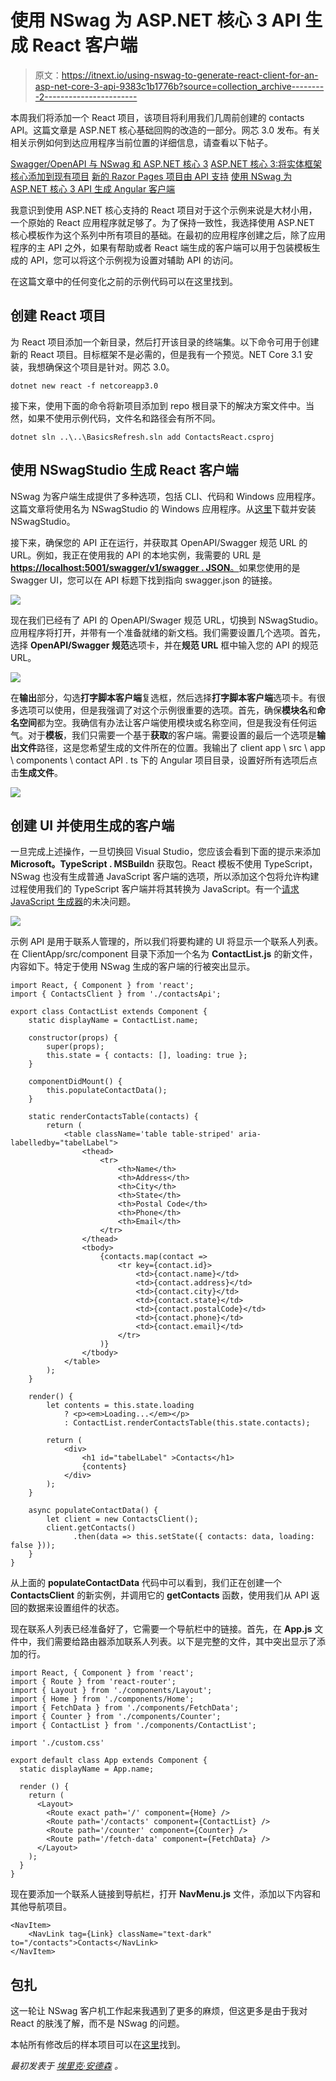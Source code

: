 # 使用 NSwag 为 ASP.NET 核心 3 API 生成 React 客户端

> 原文：<https://itnext.io/using-nswag-to-generate-react-client-for-an-asp-net-core-3-api-9383c1b1776b?source=collection_archive---------2----------------------->

本周我们将添加一个 React 项目，该项目将利用我们几周前创建的 contacts API。这篇文章是 ASP.NET 核心基础回购的改造的一部分。网芯 3.0 发布。有关相关示例如何到达应用程序当前位置的详细信息，请查看以下帖子。

[Swagger/OpenAPI 与 NSwag 和 ASP.NET 核心 3](https://elanderson.net/2019/10/swagger-openapi-with-nswag-and-asp-net-core-3/)
[ASP.NET 核心 3:将实体框架核心添加到现有项目](https://elanderson.net/2019/11/asp-net-core-3-add-entity-framework-core-to-existing-project/)
[新的 Razor Pages 项目由 API 支持](https://elanderson.net/2019/12/new-razor-pages-application-backed-with-an-api/)
[使用 NSwag 为 ASP.NET 核心 3 API 生成 Angular 客户端](https://elanderson.net/2019/12/using-nswag-to-generate-angular-client-for-an-asp-net-core-3-api/)

我意识到使用 ASP.NET 核心支持的 React 项目对于这个示例来说是大材小用，一个原始的 React 应用程序就足够了。为了保持一致性，我选择使用 ASP.NET 核心模板作为这个系列中所有项目的基础。在最初的应用程序创建之后，除了应用程序的主 API 之外，如果有帮助或者 React 端生成的客户端可以用于包装模板生成的 API，您可以将这个示例视为设置对辅助 API 的访问。

在这篇文章中的任何变化之前的示例代码可以在这里找到。

## 创建 React 项目

为 React 项目添加一个新目录，然后打开该目录的终端集。以下命令可用于创建新的 React 项目。目标框架不是必需的，但是我有一个预览。NET Core 3.1 安装，我想确保这个项目是针对。网芯 3.0。

```
dotnet new react -f netcoreapp3.0
```

接下来，使用下面的命令将新项目添加到 repo 根目录下的解决方案文件中。当然，如果不使用示例代码，文件名和路径会有所不同。

```
dotnet sln ..\..\BasicsRefresh.sln add ContactsReact.csproj
```

## 使用 NSwagStudio 生成 React 客户端

NSwag 为客户端生成提供了多种选项，包括 CLI、代码和 Windows 应用程序。这篇文章将使用名为 NSwagStudio 的 Windows 应用程序。从[这里](http://rsuter.com/Projects/NSwagStudio/installer.php)下载并安装 NSwagStudio。

接下来，确保您的 API 正在运行，并获取其 OpenAPI/Swagger 规范 URL 的 URL。例如，我正在使用我的 API 的本地实例，我需要的 URL 是[**https://localhost:5001/swagger/v1/swagger . JSON**。](https://localhost:5001/swagger/v1/swagger.json.)如果您使用的是 Swagger UI，您可以在 API 标题下找到指向 swagger.json 的链接。

![](img/aeb7248d471b4baf78c6c73518d16447.png)

现在我们已经有了 API 的 OpenAPI/Swager 规范 URL，切换到 NSwagStudio。应用程序将打开，并带有一个准备就绪的新文档。我们需要设置几个选项。首先，选择 **OpenAPI/Swagger 规范**选项卡，并在**规范 URL** 框中输入您的 API 的规范 URL。

![](img/081c9f3a30abe63f3db13522e78d0c9e.png)

在**输出**部分，勾选**打字脚本客户端**复选框，然后选择**打字脚本客户端**选项卡。有很多选项可以使用，但是我强调了对这个示例很重要的选项。首先，确保**模块名**和**命名空间**都为空。我确信有办法让客户端使用模块或名称空间，但是我没有任何运气。对于**模板**，我们只需要一个基于**获取**的客户端。需要设置的最后一个选项是**输出文件**路径，这是您希望生成的文件所在的位置。我输出了 client app \ src \ app \ components \ contact API . ts 下的 Angular 项目目录，设置好所有选项后点击**生成文件**。

![](img/8232778cf28726ca5a5c7f3dfa1ebf22.png)

## 创建 UI 并使用生成的客户端

一旦完成上述操作，一旦切换回 Visual Studio，您应该会看到下面的提示来添加 **Microsoft。TypeScript . MSBuild**n 获取包。React 模板不使用 TypeScript，NSwag 也没有生成普通 JavaScript 客户端的选项，所以添加这个包将允许构建过程使用我们的 TypeScript 客户端并将其转换为 JavaScript。有一个[请求 JavaScript 生成器](https://github.com/RicoSuter/NSwag/issues/1121)的未决问题。

![](img/70fbbbafbcd7305638bc8375e445d1a6.png)

示例 API 是用于联系人管理的，所以我们将要构建的 UI 将显示一个联系人列表。在 ClientApp/src/component 目录下添加一个名为 **ContactList.js** 的新文件，内容如下。特定于使用 NSwag 生成的客户端的行被突出显示。

```
import React, { Component } from 'react';
import { ContactsClient } from './contactsApi';  

export class ContactList extends Component {
    static displayName = ContactList.name;

    constructor(props) {
        super(props);
        this.state = { contacts: [], loading: true };
    }

    componentDidMount() {
        this.populateContactData();
    }

    static renderContactsTable(contacts) {
        return (
            <table className='table table-striped' aria-labelledby="tabelLabel">
                <thead>
                    <tr>
                        <th>Name</th>
                        <th>Address</th>
                        <th>City</th>
                        <th>State</th>
                        <th>Postal Code</th>
                        <th>Phone</th>
                        <th>Email</th>
                    </tr>
                </thead>
                <tbody>
                    {contacts.map(contact =>
                        <tr key={contact.id}>
                            <td>{contact.name}</td>
                            <td>{contact.address}</td>
                            <td>{contact.city}</td>
                            <td>{contact.state}</td>
                            <td>{contact.postalCode}</td>
                            <td>{contact.phone}</td>
                            <td>{contact.email}</td>
                        </tr>
                    )}
                </tbody>
            </table>
        );
    }

    render() {
        let contents = this.state.loading
            ? <p><em>Loading...</em></p>
            : ContactList.renderContactsTable(this.state.contacts);

        return (
            <div>
                <h1 id="tabelLabel" >Contacts</h1>
                {contents}
            </div>
        );
    }

    async populateContactData() {
        let client = new ContactsClient();
        client.getContacts()
              .then(data => this.setState({ contacts: data, loading: false }));
    }
}
```

从上面的 **populateContactData** 代码中可以看到，我们正在创建一个 **ContactsClient** 的新实例，并调用它的 **getContacts** 函数，使用我们从 API 返回的数据来设置组件的状态。

现在联系人列表已经准备好了，它需要一个导航栏中的链接。首先，在 **App.js** 文件中，我们需要给路由器添加联系人列表。以下是完整的文件，其中突出显示了添加的行。

```
import React, { Component } from 'react';
import { Route } from 'react-router';
import { Layout } from './components/Layout';
import { Home } from './components/Home';
import { FetchData } from './components/FetchData';
import { Counter } from './components/Counter';
import { ContactList } from './components/ContactList';

import './custom.css'

export default class App extends Component {
  static displayName = App.name;

  render () {
    return (
      <Layout>
        <Route exact path='/' component={Home} />
        <Route path='/contacts' component={ContactList} />
        <Route path='/counter' component={Counter} />
        <Route path='/fetch-data' component={FetchData} />
      </Layout>
    );
  }
}
```

现在要添加一个联系人链接到导航栏，打开 **NavMenu.js** 文件，添加以下内容和其他导航项目。

```
<NavItem>
    <NavLink tag={Link} className="text-dark" to="/contacts">Contacts</NavLink>
</NavItem>
```

## 包扎

这一轮让 NSwag 客户机工作起来我遇到了更多的麻烦，但这更多是由于我对 React 的肤浅了解，而不是 NSwag 的问题。

本帖所有修改后的样本项目可以在[这里](https://github.com/elanderson/ASP.NET-Core-Basics-Refresh/tree/506c43ccf76e65ef6b5e215fdd75744d41b4a332)找到。

*最初发表于* [*埃里克·安德森*](https://elanderson.net/2019/12/using-nswag-to-generate-react-client-for-an-asp-net-core-3-api/) *。*